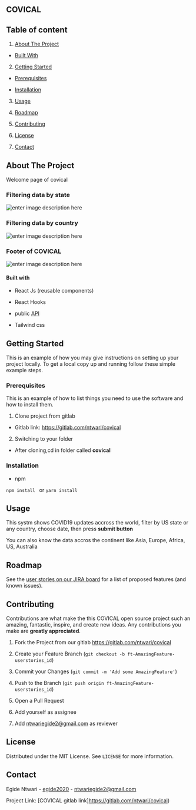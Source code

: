

  
  

## COVICAL

  

## Table of content

  

1. [About The Project](#about-the-project)

- [Built With](#built-with)

2. [Getting Started](#getting-started)

- [Prerequisites](#prerequisites)

- [Installation](#installation)

3. [Usage](#usage)

4. [Roadmap](#roadmap)

5. [Contributing](#contributing)

6. [License](#license)

7. [Contact](#contact)

  

## About The Project

  

Welcome page of covical

### Filtering data by state

  

![enter image description here](https://res.cloudinary.com/dpqasrwfu/image/upload/v1631022836/new_changes_ivhjq3.png)

  
### Filtering data by country

  

![enter image description here](https://res.cloudinary.com/dpqasrwfu/image/upload/v1631094626/new_file1_rw3hdm.png)

  

### Footer of COVICAL

  

![enter image description here](https://res.cloudinary.com/dpqasrwfu/image/upload/v1631094629/other_uymr0f.png)

  

#### Built with

  

- React Js (reusable components)

- React Hooks

- public [API](https://documenter.getpostman.com/view/11144369/Szf6Z9B3?version=latest)

- Tailwind css

  

## Getting Started

  

This is an example of how you may give instructions on setting up your project locally. To get a local copy up and running follow these simple example steps.

  

### Prerequisites

  

This is an example of how to list things you need to use the software and how to install them.

  

1. Clone project from gitlab

- Gitlab link: https://gitlab.com/ntwari/covical

2. Switching to your folder

- After cloning,cd in folder called **covical**

  

### Installation

- npm

`npm install ` or `yarn install`

  

## Usage

This systm shows COVID19 updates accross the world, filter by US state or any country, choose date, then press **submit button**

  

You can also know the data accros the continent like Asia, Europe, Africa, US, Australia

  

## Roadmap

  

See the [user stories on our JIRA board]() for a list of proposed features (and known issues).

## Contributing

  

Contributions are what make the this COVICAL open source project such an amazing, fantastic, inspire, and create new ideas. Any contributions you make are **greatly appreciated**.

  

1. Fork the Project from our gitlab https://gitlab.com/ntwari/covical

2. Create your Feature Branch (`git checkout -b ft-AmazingFeature-userstories_id`)

3. Commit your Changes (`git commit -m 'Add some AmazingFeature'`)

4. Push to the Branch (`git push origin ft-AmazingFeature-userstories_id`)

5. Open a Pull Request

6. Add yourself as assignee

7. Add ntwariegide2@gmail.com as reviewer

  

## License

  

Distributed under the MIT License. See `LICENSE` for more information.

  

## Contact

  

Egide Ntwari - [egide2020](https://twitter.com/egide2020) - [ntwariegide2@gmail.com](mailto:ntwariegide2@gmail.com)

  

Project Link: [COVICAL gitlab link]https://gitlab.com/ntwari/covical)
